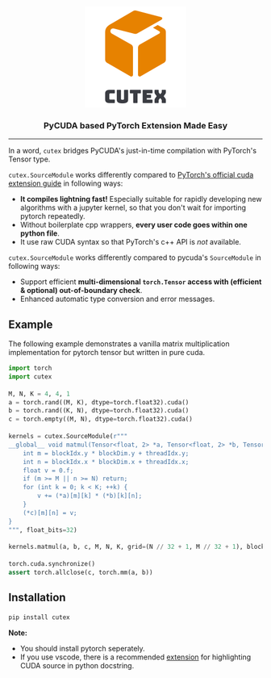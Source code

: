 
<p align="center"><img src="https://github.com/tjyuyao/cutex/raw/main/logo.png" alt="Logo"></p>

<h3 align="center" style="font-weight:bold"> PyCUDA based PyTorch Extension Made Easy </h3>

---

In a word, `cutex` bridges PyCUDA's just-in-time compilation with PyTorch's Tensor type.

``cutex.SourceModule`` works differently compared to [PyTorch's official cuda extension guide](https://pytorch.org/tutorials/advanced/cpp_extension.html) in following ways:

- **It compiles lightning fast!** Especially suitable for rapidly developing new algorithms with a jupyter kernel, so that you don't wait for importing pytorch repeatedly.
- Without boilerplate cpp wrappers, **every user code goes within one python file**.
- It use raw CUDA syntax so that PyTorch's c++ API is _not_ available.

``cutex.SourceModule`` works differently compared to pycuda's ``SourceModule`` in following ways:

- Support efficient **multi-dimensional `torch.Tensor` access with (efficient & optional) out-of-boundary check**.
- Enhanced automatic type conversion and error messages.

## Example

The following example demonstrates a vanilla matrix multiplication implementation for pytorch tensor but written in pure cuda.

```python
import torch
import cutex

M, N, K = 4, 4, 1
a = torch.rand((M, K), dtype=torch.float32).cuda()
b = torch.rand((K, N), dtype=torch.float32).cuda()
c = torch.empty((M, N), dtype=torch.float32).cuda()

kernels = cutex.SourceModule(r"""
__global__ void matmul(Tensor<float, 2> *a, Tensor<float, 2> *b, Tensor<float, 2> *c, int M, int N, int K) {
    int m = blockIdx.y * blockDim.y + threadIdx.y;
    int n = blockIdx.x * blockDim.x + threadIdx.x;
    float v = 0.f;
    if (m >= M || n >= N) return;
    for (int k = 0; k < K; ++k) {
        v += (*a)[m][k] * (*b)[k][n];
    }
    (*c)[m][n] = v;
}
""", float_bits=32)

kernels.matmul(a, b, c, M, N, K, grid=(N // 32 + 1, M // 32 + 1), block=(32, 32, 1))

torch.cuda.synchronize()
assert torch.allclose(c, torch.mm(a, b))
```

## Installation

```bash
pip install cutex
```

**Note:**

- You should install pytorch seperately.
- If you use vscode, there is a recommended [extension](https://marketplace.visualstudio.com/items?itemName=huangyuyao.pycuda-highlighter) for highlighting CUDA source in python docstring.
